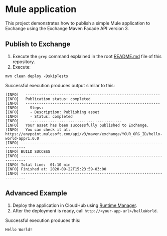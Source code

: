 # Mule application

This project demonstrates how to publish a simple Mule application to Exchange using the Exchange Maven Facade API version 3.

## Publish to Exchange

1. Execute the `grep` command explained in the root [README.md](../README.md) file of this repository.
2. Execute:

```
mvn clean deploy -DskipTests
```

Successful execution produces output similar to this:

```
[INFO]   ------------------------------------------------------------
[INFO]   Publication status: completed
[INFO]   ------------------------------------------------------------
[INFO]     Steps:
[INFO]     - Description: Publishing asset
[INFO]     - Status: completed
[INFO]     .........................................
[INFO]   Your asset has been successfully published to Exchange.
[INFO]   You can check it at: https://anypoint.mulesoft.com/api/v3/maven/exchange/YOUR_ORG_ID/hello-world-app/1.0.0
[INFO] ------------------------------------------------------------------------
[INFO] BUILD SUCCESS
[INFO] ------------------------------------------------------------------------
[INFO] Total time:  01:10 min
[INFO] Finished at: 2020-09-22T15:23:59-03:00
[INFO] ------------------------------------------------------------------------
```

## Advanced Example

1. Deploy the application in CloudHub using [Runtime Manager](https://docs.mulesoft.com/runtime-manager/deploying-to-cloudhub).
2. After the deployment is ready, call `http://<your-app-url>/helloWorld`.

Successful execution produces this:

```
Hello World!
```
